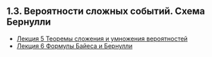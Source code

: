 ## 1.3. Beроятности сложных событий. Схема Бернулли

* [Лекция 5 Теоремы сложения и умножения вероятностей](lection5.md)
* [Лекция 6 Формулы Байеса и Бернулли](lection6.md)
